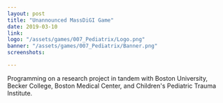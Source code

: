 ```yaml
---
layout: post
title: "Unannounced MassDiGI Game"
date: 2019-03-10
link: 
logo: "/assets/games/007_Pediatrix/Logo.png"
banner: "/assets/games/007_Pediatrix/Banner.png"
screenshots:

---
```


Programming on a research project in tandem with Boston University, Becker College, Boston Medical Center, and Children's Pediatric Trauma Institute.